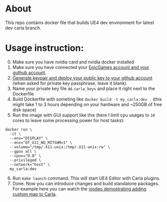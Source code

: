 # About

This repo contains docker file that builds UE4 dev environment for latest dev carla branch. 

# Usage instruction:

0. Make sure you have nvidia card and nvidia docker installed
1. Make sure you have connected your [EpicGames account and your guthub account](https://www.unrealengine.com/en-US/ue4-on-github?sessionInvalidated=true).
2. [Generate keypair and deploy your public key to your github account](https://docs.github.com/en/github/authenticating-to-github/connecting-to-github-with-ssh) (when asked for private key passphrase, leave it blank).
3. Name your private key file as `carla_keys` and place it right next to the Dockerfile
4. Build Dockerfile with someting like `docker build -t my_carla:dev .` (this might take 1 to 3 hours depending on your hardware and ~250GB of free disk space)
5. Run the image with GUI support like this (here I limit cpu usages to `10` cores to leave some processing power for host tasks):

```
docker run \
  -it \
  --env="DISPLAY" \
  --env="QT_X11_NO_MITSHM=1" \
  --volume="/tmp/.X11-unix:/tmp/.X11-unix:rw" \
  --gpus all \
  --cpus="9.0" \
  --privileged \
  --network="host" \
  my_carla:dev
```

6. Run `make launch` command. This will start UE4 Editor with Carla plugins.
7. Done. Now you can introduce changes and build standalone packages. For example here you can watch the [viodeo demostrating adding custom map to Carla](https://youtu.be/ctRlzUM8QdM).
